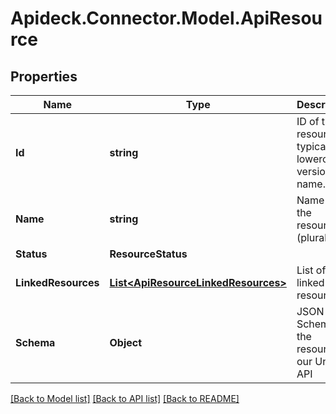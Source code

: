 # Apideck.Connector.Model.ApiResource

## Properties

Name | Type | Description | Notes
------------ | ------------- | ------------- | -------------
**Id** | **string** | ID of the resource, typically a lowercased version of name. | [optional] 
**Name** | **string** | Name of the resource (plural) | [optional] 
**Status** | **ResourceStatus** |  | [optional] 
**LinkedResources** | [**List&lt;ApiResourceLinkedResources&gt;**](ApiResourceLinkedResources.md) | List of linked resources. | [optional] 
**Schema** | **Object** | JSON Schema of the resource in our Unified API | [optional] 

[[Back to Model list]](../README.md#documentation-for-models) [[Back to API list]](../README.md#documentation-for-api-endpoints) [[Back to README]](../README.md)

